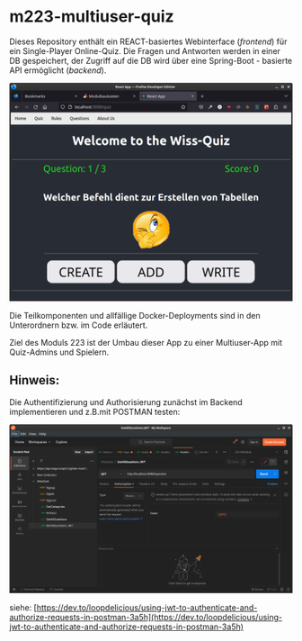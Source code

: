 # m223-multiuser-quiz

Dieses Repository enthält ein REACT-basiertes Webinterface (*frontend*) für ein Single-Player Online-Quiz. Die Fragen und Antworten werden in einer DB gespeichert, der Zugriff auf die DB wird über eine Spring-Boot - basierte API ermöglicht (*backend*).

![](img/2023-02-09-08-37-04.png)

Die Teilkomponenten und allfällige Docker-Deployments sind in den Unterordnern bzw. im Code erläutert.

Ziel des Moduls 223 ist der Umbau dieser App zu einer Multiuser-App mit Quiz-Admins und Spielern.

## Hinweis:

Die Authentifizierung und Authorisierung zunächst im Backend implementieren und z.B.mit POSTMAN testen:

![](img/2023-03-02-08-51-22.png)

siehe: [https://dev.to/loopdelicious/using-jwt-to-authenticate-and-authorize-requests-in-postman-3a5h](https://dev.to/loopdelicious/using-jwt-to-authenticate-and-authorize-requests-in-postman-3a5h)


